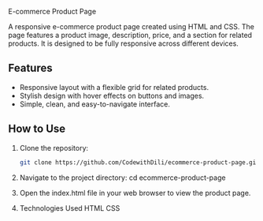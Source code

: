  E-commerce Product Page

A responsive e-commerce product page created using HTML and CSS. The page features a product image, description, price, and a section for related products. It is designed to be fully responsive across different devices.

## Features

- Responsive layout with a flexible grid for related products.
- Stylish design with hover effects on buttons and images.
- Simple, clean, and easy-to-navigate interface.

## How to Use

1. Clone the repository:
   ```bash
   git clone https://github.com/CodewithDili/ecommerce-product-page.git

2. Navigate to the project directory:
cd ecommerce-product-page

3. Open the index.html file in your web browser to view the product page.

4. Technologies Used
HTML
CSS